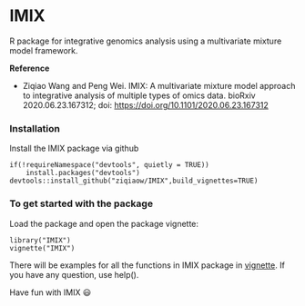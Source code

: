 # IMIX
R package for integrative genomics analysis using a multivariate mixture model framework.

**Reference**

* Ziqiao Wang and Peng Wei. IMIX: A multivariate mixture model approach to integrative analysis of multiple types of omics data. bioRxiv 2020.06.23.167312; doi: https://doi.org/10.1101/2020.06.23.167312

### Installation
Install the IMIX package via github
```
if(!requireNamespace("devtools", quietly = TRUE))
    install.packages("devtools")
devtools::install_github("ziqiaow/IMIX",build_vignettes=TRUE) 
```

### To get started with the package
Load the package and open the package vignette:
```
library("IMIX")
vignette("IMIX")
```
There will be examples for all the functions in IMIX package in [vignette](vignettes/IMIX.pdf). If you have any question, use help().

Have fun with IMIX :smiley:

